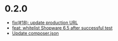 # 0.2.0
- [fix(#18): update production URL](https://github.com/eriveeu/delivery-shopware-extension/commit/d6499c5)
- [feat: whitelist Shopware 6.5 after successful test](https://github.com/eriveeu/delivery-shopware-extension/commit/f7d7735)
- [Update composer.json](https://github.com/eriveeu/delivery-shopware-extension/commit/c1ef3c8)